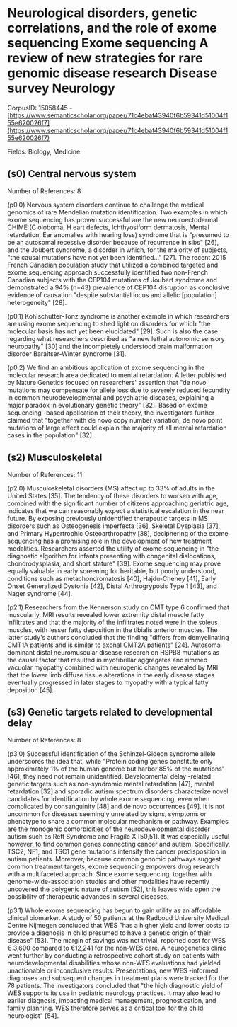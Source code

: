 # Neurological disorders, genetic correlations, and the role of exome sequencing Exome sequencing A review of new strategies for rare genomic disease research Disease survey Neurology

CorpusID: 15058445 - [https://www.semanticscholar.org/paper/71c4ebaf43940f6b59341d51004f155e620026f7](https://www.semanticscholar.org/paper/71c4ebaf43940f6b59341d51004f155e620026f7)

Fields: Biology, Medicine

## (s0) Central nervous system
Number of References: 8

(p0.0) Nervous system disorders continue to challenge the medical genomics of rare Mendelian mutation identification. Two examples in which exome sequencing has proven successful are the new neuroectodermal CHIME (C oloboma, H eart defects, Ichthyosiform dermatosis, Mental retardation, Ear anomalies with hearing loss) syndrome that is "presumed to be an autosomal recessive disorder because of recurrence in sibs" [26], and the Joubert syndrome, a disorder in which, for the majority of subjects, "the causal mutations have not yet been identified…" [27]. The recent 2015 French Canadian population study that utilized a combined targeted and exome sequencing approach successfully identified two non-French Canadian subjects with the CEP104 mutations of Joubert syndrome and demonstrated a 94% (n=43) prevalence of CEP104 disruption as conclusive evidence of causation "despite substantial locus and allelic [population] heterogeneity" [28].

(p0.1) Kohlschutter-Tonz syndrome is another example in which researchers are using exome sequencing to shed light on disorders for which "the molecular basis has not yet been elucidated" [29]. Such is also the case regarding what researchers described as "a new lethal autonomic sensory neuropathy" [30] and the incompletely understood brain malformation disorder Baraitser-Winter syndrome [31].

(p0.2) We find an ambitious application of exome sequencing in the molecular research area dedicated to mental retardation. A letter published by Nature Genetics focused on researchers' assertion that "de novo mutations may compensate for allele loss due to severely reduced fecundity in common neurodevelopmental and psychiatric diseases, explaining a major paradox in evolutionary genetic theory" [32]. Based on exome sequencing -based application of their theory, the investigators further claimed that "together with de novo copy number variation, de novo point mutations of large effect could explain the majority of all mental retardation cases in the population" [32].
## (s2) Musculoskeletal
Number of References: 11

(p2.0) Musculoskeletal disorders (MS) affect up to 33% of adults in the United States [35]. The tendency of these disorders to worsen with age, combined with the significant number of citizens approaching geriatric age, indicates that we can reasonably expect a statistical escalation in the near future. By exposing previously unidentified therapeutic targets in MS disorders such as Osteogenesis imperfecta [36], Skeletal Dysplasia [37], and Primary Hypertrophic Osteoarthropathy [38], deciphering of the exome sequencing has a promising role in the development of new treatment modalities. Researchers asserted the utility of exome sequencing in "the diagnostic algorithm for infants presenting with congenital dislocations, chondrodysplasia, and short stature" [39]. Exome sequencing may prove equally valuable in early screening for heritable, but poorly understood, conditions such as metachondromatosis [40], Hajdu-Cheney [41], Early Onset Generalized Dystonia [42], Distal Arthrogryposis Type 1 [43], and Nager syndrome [44].

(p2.1) Researchers from the Kennerson study on CMT type 6 confirmed that muscularly, MRI results revealed lower extremity distal muscle fatty infiltrates and that the majority of the infiltrates noted were in the soleus muscles, with lesser fatty deposition in the tibialis anterior muscles. The latter study's authors concluded that the finding "differs from demyelinating CMT1A patients and is similar to axonal CMT2A patients" [24]. Autosomal dominant distal neuromuscular disease research on HSPB8 mutations as the causal factor that resulted in myofibrillar aggregates and rimmed vacuolar myopathy combined with neurogenic changes revealed by MRI that the lower limb diffuse tissue alterations in the early disease stages eventually progressed in later stages to myopathy with a typical fatty deposition [45].
## (s3) Genetic targets related to developmental delay
Number of References: 8

(p3.0) Successful identification of the Schinzel-Gideon syndrome allele underscores the idea that, while "Protein coding genes constitute only approximately 1% of the human genome but harbor 85% of the mutations" [46], they need not remain unidentified. Developmental delay -related genetic targets such as non-syndromic mental retardation [47], mental retardation [32] and sporadic autism spectrum disorders characterize novel candidates for identification by whole exome sequencing, even when complicated by consanguinity [48] and de novo occurrences [49]. It is not uncommon for diseases seemingly unrelated by signs, symptoms or phenotype to share a common molecular mechanism or pathway. Examples are the monogenic comorbidities of the neurodevelopmental disorder autism such as Rett Syndrome and Fragile X [50,51]. It was especially useful however, to find common genes connecting cancer and autism. Specifically, TSC2, NF1, and TSC1 gene mutations intensify the cancer predisposition in autism patients. Moreover, because common genomic pathways suggest common treatment targets, exome sequencing empowers drug research with a multifaceted approach. Since exome sequencing, together with genome-wide-association studies and other modalities have recently uncovered the polygenic nature of autism [52], this leaves wide open the possibility of therapeutic advances in several diseases.

(p3.1) Whole exome sequencing has begun to gain utility as an affordable clinical biomarker. A study of 50 patients at the Radboud University Medical Centre Nijmegen concluded that WES "has a higher yield and lower costs to provide a diagnosis in child presumed to have a genetic origin of their disease" [53]. The margin of savings was not trivial, reported cost for WES € 3,600 compared to €12,241 for the non-WES care. A neurogenetics clinic went further by conducting a retrospective cohort study on patients with neurodevelopmental disabilities whose non-WES evaluations had yielded unactionable or inconclusive results. Presentations, new WES -informed diagnoses and subsequent changes in treatment plans were tracked for the 78 patients. The investigators concluded that "the high diagnostic yield of WES supports its use in pediatric neurology practices. It may also lead to earlier diagnosis, impacting medical management, prognostication, and family planning. WES therefore serves as a critical tool for the child neurologist" [54].
